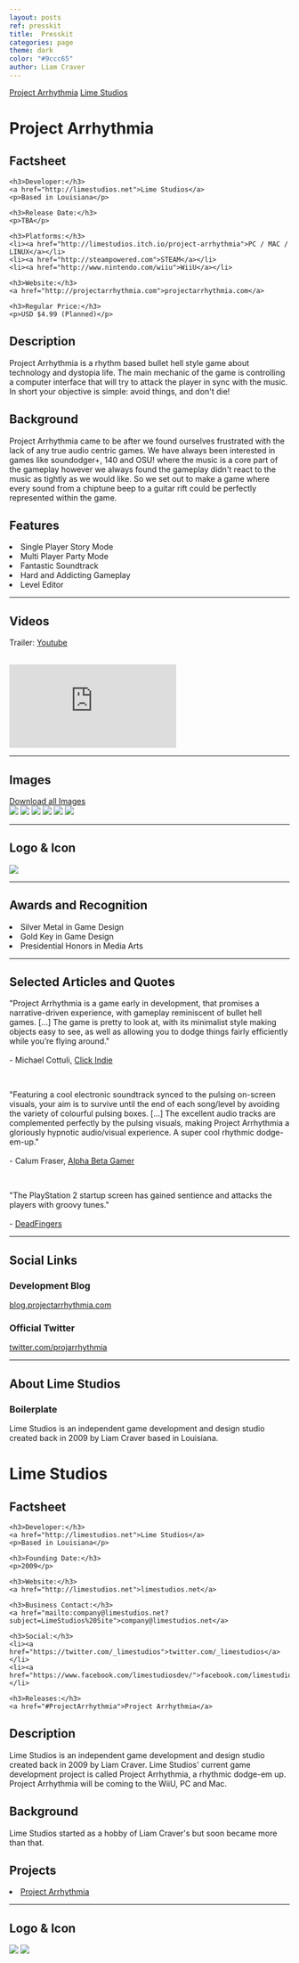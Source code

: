 ```yaml
---
layout: posts
ref: presskit
title:  Presskit
categories: page
theme: dark
color: "#9ccc65"
author: Liam Craver
---
```

<div class="button-wrapper">
  <a class="float two border" href="#ProjectArrhythmia">Project Arrhythmia</a>
  <a class="float two border" href="#LimeStudios">Lime Studios</a>
</div>

<h1 id="ProjectArrhythmia">Project Arrhythmia</h1>

<div class="col-wrapper small">
  <div class="col col-1">
    <h2>Factsheet</h2>

    <h3>Developer:</h3>
    <a href="http://limestudios.net">Lime Studios</a>
    <p>Based in Louisiana</p>

    <h3>Release Date:</h3>
    <p>TBA</p>

    <h3>Platforms:</h3>
    <li><a href="http://limestudios.itch.io/project-arrhythmia">PC / MAC / LINUX</a></li>
    <li><a href="http://steampowered.com">STEAM</a></li>
    <li><a href="http://www.nintendo.com/wiiu">WiiU</a></li>

    <h3>Website:</h3>
    <a href="http://projectarrhythmia.com">projectarrhythmia.com</a>

    <h3>Regular Price:</h3>
    <p>USD $4.99 (Planned)</p>
  </div>
  <div class="col col-3">
    <h2>Description</h2>
      <p>Project Arrhythmia is a rhythm based bullet hell style game about technology and dystopia life. The main mechanic of the game is controlling a computer interface that will try to attack the player in sync with the music. In short your objective is simple: avoid things, and don't die!</p>
    <h2>Background</h2>
      <p>Project Arrhythmia came to be after we found ourselves frustrated with the lack of any true audio centric games. We have always been interested in games like soundodger+, 140 and OSU! where the music is a core part of the gameplay however we always found the gameplay didn't react to the music as tightly as we would like. So we set out to make a game where every sound from a chiptune beep to a guitar rift could be perfectly represented within the game.</p>
    <h2>Features</h2>
      <li>Single Player Story Mode</li>
      <li>Multi Player Party Mode</li>
      <li>Fantastic Soundtrack</li>
      <li>Hard and Addicting Gameplay</li>
      <li>Level Editor</li>
  </div>
</div>
<hr>
<div class="col-wrapper small">
  <div class="col col-4">
    <h2>Videos</h2>
    <p>Trailer: <a href="https://www.youtube.com/watch?v=G9zGxwaSy8s">Youtube</a>
    <br/>
    <br/>
    <section class="flex-video">
      <iframe class="trailer" src="https://www.youtube.com/embed/G9zGxwaSy8s?theme=light" frameborder="0"></iframe>
    </section>
  </div>
</div>
<hr>
<div class="col-wrapper small">
  <div class="col col-4">
    <h2>Images</h2>
    <div class="button-wrapper">
      <a class="float one border" href="http://twitter.com/projarrhythmia">Download all Images</a>
    </div>
    <div class="image-wrapper">
      <img class="float medium border" src="/assets/img/posts/game/project-arrhythmia/screenshots/screenshot 1.png"/>
      <img class="float medium border" src="/assets/img/posts/game/project-arrhythmia/screenshots/screenshot 2.png"/>
      <img class="float medium border" src="/assets/img/posts/game/project-arrhythmia/screenshots/screenshot 3.png"/>
      <img class="float medium border" src="/assets/img/posts/game/project-arrhythmia/screenshots/screenshot 4.png"/>
      <img class="float medium border" src="/assets/img/posts/game/project-arrhythmia/screenshots/screenshot 5.png"/>
      <img class="float medium border" src="/assets/img/posts/game/project-arrhythmia/screenshots/screenshot 6.png"/>
    </div>
  </div>
</div>
<hr>
<div class="col-wrapper small">
  <div class="col col-4">
    <h2>Logo & Icon</h2>
    <img class="center full" src="/assets/img/posts/game/project-arrhythmia/cover.png"/>
  </div>
</div>
<hr>
<div class="col-wrapper small">
  <div class="col col-4">
    <h2>Awards and Recognition</h2>
    <li>Silver Metal in Game Design</li>
    <li>Gold Key in Game Design</li>
    <li>Presidential Honors in Media Arts</li>
  </div>
</div>
<hr>
<div class="col-wrapper small">
  <div class="col col-4">
    <h2>Selected Articles and Quotes</h2>
    <p>
      "Project Arrhythmia is a game early in development, that promises a narrative-driven experience, with gameplay reminiscent of bullet hell games. [...] The game is pretty to look at, with its minimalist style making objects easy to see, as well as allowing you to dodge things fairly efficiently while you’re flying around."
      <br><br>
      <span class="right">- Michael Cottuli, <a href="http://clickindie.com/project-arrhythmia-a-music-game-worth-watching/">Click Indie</a></span>
    </p>
    <br>
    <p>
      "Featuring a cool electronic soundtrack synced to the pulsing on-screen visuals, your aim is to survive until the end of each song/level by avoiding the variety of colourful pulsing boxes. [...] The excellent audio tracks are complemented perfectly by the pulsing visuals, making Project Arrhythmia a gloriously hypnotic audio/visual experience. A super cool rhythmic dodge-em-up."
      <br><br>
      <span class="right">- Calum Fraser, <a href="http://www.alphabetagamer.com/project-arrhythmia-alpha-download/">Alpha Beta Gamer</a></span>
    </p>
    <br>
    <p>
      "The PlayStation 2 startup screen has gained sentience and attacks the players with groovy tunes."
      <br><br>
      <span class="right">- <a href="http://steamcommunity.com/sharedfiles/filedetails/?id=495702057">DeadFingers</a></span>
    </p>
  </div>
</div>
<hr>
<div class="col-wrapper small">
  <div class="col col-4">
    <h2>Social Links</h2>
    <h3>Development Blog</h3>
    <a href="http://blog.projectarrhythmia.com/">blog.projectarrhythmia.com</a>
    <h3>Official Twitter</h3>
    <a href="https://twitter.com/projarrhythmia">twitter.com/projarrhythmia</a>
  </div>
</div>
<hr>
<div class="col-wrapper small">
  <div class="col col-4">
    <h2>About Lime Studios</h2>
    <h3>Boilerplate</h3>
    <p>Lime Studios is an independent game development and design studio created back in 2009 by Liam Craver based in Louisiana.</p>
  </div>
</div>

<!-- LIME STUDIOS -->

<h1 id="LimeStudios">Lime Studios</h1>

<div class="col-wrapper small">
  <div class="col col-2">
    <h2>Factsheet</h2>

    <h3>Developer:</h3>
    <a href="http://limestudios.net">Lime Studios</a>
    <p>Based in Louisiana</p>

    <h3>Founding Date:</h3>
    <p>2009</p>

    <h3>Website:</h3>
    <a href="http://limestudios.net">limestudios.net</a>

    <h3>Business Contact:</h3>
    <a href="mailto:company@limestudios.net?subject=LimeStudios%20Site">company@limestudios.net</a>

    <h3>Social:</h3>
    <li><a href="https://twitter.com/_limestudios">twitter.com/_limestudios</a></li>
    <li><a href="https://www.facebook.com/limestudiosdev/">facebook.com/limestudiosdev</a></li>

    <h3>Releases:</h3>
    <a href="#ProjectArrhythmia">Project Arrhythmia</a>
  </div>
  <div class="col col-2">
    <h2>Description</h2>
      <p>Lime Studios is an independent game development and design studio created back in 2009 by Liam Craver. Lime Studios' current game development project is called Project Arrhythmia, a rhythmic dodge-em up. Project Arrhythmia will be coming to the WiiU, PC and Mac.</p>
    <h2>Background</h2>
      <p>Lime Studios started as a hobby of Liam Craver's but soon became more than that.</p>
    <h2>Projects</h2>
      <li><a href="#ProjectArrhythmia">Project Arrhythmia</a></li>
  </div>
</div>
<hr>
<div class="col-wrapper small">
  <div class="col col-4">
    <h2>Logo & Icon</h2>
    <div class="image-wrapper">
      <img class="float large border" src="/assets/img/site/logo.png"/>
      <img class="float large border" src="/assets/img/site/logo-grey.png"/>
    </div>
  </div>
</div>
